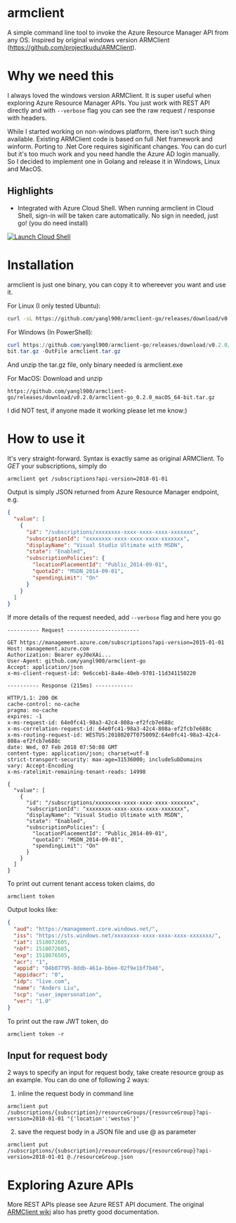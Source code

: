 # armclient
A simple command line tool to invoke the Azure Resource Manager API from any OS. Inspired by original windows version ARMClient (https://github.com/projectkudu/ARMClient).

# Why we need this
I always loved the windows version ARMClient. It is super useful when exploring Azure Resource Manager APIs. You just work with REST API directly and with `--verbose` flag you can see the raw request / response with headers.

While I started working on non-windows platform, there isn't such thing available. Existing ARMClient code is based on full .Net framework and winform. Porting to .Net Core requires siginificant changes. You can do curl but it's too much work and you need handle the Azure AD login manually. So I decided to implement one in Golang and release it in Windows, Linux and MacOS.

## Highlights
* Integrated with Azure Cloud Shell. When running armclient in Cloud Shell, sign-in will be taken care automatically. No sign in needed, just go! (you do need install)

[![Launch Cloud Shell](https://shell.azure.com/images/launchcloudshell.png "Launch Cloud Shell")](https://shell.azure.com)

# Installation
armclient is just one binary, you can copy it to whereever you want and use it.

For Linux (I only tested Ubuntu):
```bash
curl -sL https://github.com/yangl900/armclient-go/releases/download/v0.2.0/armclient-go_0.2.0_linux_64-bit.tar.gz | tar xz
```

For Windows (In PowerShell):
```powershell
curl https://github.com/yangl900/armclient-go/releases/download/v0.2.0/armclient-go_0.2.0_windows_64-
bit.tar.gz -OutFile armclient.tar.gz
```
And unzip the tar.gz file, only binary needed is armclient.exe

For MacOS:
Download and unzip
```
https://github.com/yangl900/armclient-go/releases/download/v0.2.0/armclient-go_0.2.0_macOS_64-bit.tar.gz
```

I did NOT test, if anyone made it working please let me know:)

# How to use it
It's very straight-forward. Syntax is exactly same as original ARMClient. To *GET* your subscriptions, simply do

```
armclient get /subscriptions?api-version=2018-01-01
```

Output is simply JSON returned from Azure Resource Manager endpoint, e.g.
```json
{
  "value": [
    {
      "id": "/subscriptions/xxxxxxxx-xxxx-xxxx-xxxx-xxxxxxx",
      "subscriptionId": "xxxxxxxx-xxxx-xxxx-xxxx-xxxxxxx",
      "displayName": "Visual Studio Ultimate with MSDN",
      "state": "Enabled",
      "subscriptionPolicies": {
        "locationPlacementId": "Public_2014-09-01",
        "quotaId": "MSDN_2014-09-01",
        "spendingLimit": "On"
      }
    }
  ]
}
```
If more details of the request needed, add `--verbose` flag and here you go
```
---------- Request -----------------------

GET https://management.azure.com/subscriptions?api-version=2015-01-01
Host: management.azure.com
Authorization: Bearer eyJ0eXAi...
User-Agent: github.com/yangl900/armclient-go
Accept: application/json
x-ms-client-request-id: 9e6cceb1-8a4e-40eb-9701-11d341150220

---------- Response (215ms) ------------

HTTP/1.1: 200 OK
cache-control: no-cache
pragma: no-cache
expires: -1
x-ms-request-id: 64e0fc41-98a3-42c4-808a-ef2fcb7e688c
x-ms-correlation-request-id: 64e0fc41-98a3-42c4-808a-ef2fcb7e688c
x-ms-routing-request-id: WESTUS:20180207T075009Z:64e0fc41-98a3-42c4-808a-ef2fcb7e688c
date: Wed, 07 Feb 2018 07:50:08 GMT
content-type: application/json; charset=utf-8
strict-transport-security: max-age=31536000; includeSubDomains
vary: Accept-Encoding
x-ms-ratelimit-remaining-tenant-reads: 14998

{
  "value": [
    {
      "id": "/subscriptions/xxxxxxxx-xxxx-xxxx-xxxx-xxxxxxx",
      "subscriptionId": "xxxxxxxx-xxxx-xxxx-xxxx-xxxxxxx",
      "displayName": "Visual Studio Ultimate with MSDN",
      "state": "Enabled",
      "subscriptionPolicies": {
        "locationPlacementId": "Public_2014-09-01",
        "quotaId": "MSDN_2014-09-01",
        "spendingLimit": "On"
      }
    }
  ]
}
```

To print out current tenant access token claims, do
```
armclient token
```

Output looks like:
```json
{
  "aud": "https://management.core.windows.net/",
  "iss": "https://sts.windows.net/xxxxxxxx-xxxx-xxxx-xxxx-xxxxxxx/",
  "iat": 1518072605,
  "nbf": 1518072605,
  "exp": 1518076505,
  "acr": "1",
  "appid": "04b07795-8ddb-461a-bbee-02f9e1bf7b46",
  "appidacr": "0",
  "idp": "live.com",
  "name": "Anders Liu",
  "scp": "user_impersonation",
  "ver": "1.0"
}
```

To print out the raw JWT token, do
```
armclient token -r
```

## Input for request body
2 ways to specify an input for request body, take create resource group as an example. You can do one of following 2 ways:

1. inline the request body in command line
```
armclient put /subscriptions/{subscription}/resourceGroups/{resourceGroup}?api-version=2018-01-01 "{'location':'westus'}"
```
2. save the request body in a JSON file and use @<file-path> as parameter
```
armclient put /subscriptions/{subscription}/resourceGroups/{resourceGroup}?api-version=2018-01-01 @./resourceGroup.json
```

# Exploring Azure APIs
More REST APIs please see Azure REST API document. The original [ARMClient wiki](https://github.com/projectkudu/ARMClient/wiki) also has pretty good documentation.
